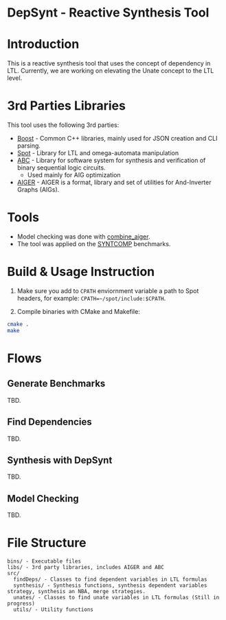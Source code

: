 # DepSynt - Reactive Synthesis Tool
# Introduction
This is a reactive synthesis tool that uses the concept of dependency in LTL.
Currently, we are working on elevating the Unate concept to the LTL level.

# 3rd Parties Libraries
This tool uses the following 3rd parties:
- [Boost](https://www.boost.org/) - Common C++ libraries, mainly used for JSON creation and CLI parsing.
- [Spot](https://spot.lrde.epita.fr/) - Library for LTL and omega-automata manipulation
- [ABC](https://people.eecs.berkeley.edu/~alanmi/abc/) - Library for software system for synthesis and verification of binary sequential logic circuits.
  - Used mainly for AIG optimization
- [AIGER](https://github.com/arminbiere/aiger) - AIGER is a format, library and set of utilities for And-Inverter Graphs (AIGs).

# Tools
- Model checking was done with [combine_aiger](https://github.com/reactive-systems/aiger-ltl-model-checker).
- The tool was applied on the [SYNTCOMP](https://github.com/SYNTCOMP/benchmarks) benchmarks.

# Build & Usage Instruction
1) Make sure you add to `CPATH` enviornment variable a path to Spot headers, for example: `CPATH=~/spot/include:$CPATH`.

2) Compile binaries with CMake and Makefile:
```bash
cmake .
make
```
# Flows
## Generate Benchmarks
TBD.

## Find Dependencies
TBD.

## Synthesis with DepSynt
TBD.

## Model Checking
TBD.



# File Structure
```
bins/ - Executable files
libs/ - 3rd party libraries, includes AIGER and ABC
src/
  findDeps/ - Classes to find dependent variables in LTL formulas
  synthesis/ - Synthesis functions, synthesis dependent variables strategy, synthesis an NBA, merge strategies.
  unates/ - Classes to find unate variables in LTL formulas (Still in progress)
  utils/ - Utility functions
```